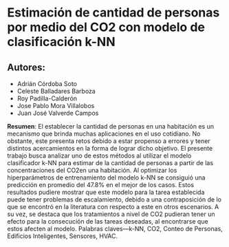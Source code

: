 # Estimación de cantidad de personas por medio del CO2 con modelo de clasificación k-NN

## Autores:
- Adrián Córdoba Soto
- Celeste Balladares Barboza
- Roy Padilla-Calderón
- Jose Pablo Mora Villalobos
- Juan José Valverde Campos

**Resumen**: El establecer la cantidad de personas en una habitación es un mecanismo que brinda muchas aplicaciones en el uso cotidiano. No obstante, este presenta retos debido a estar propenso a errores y tener distintos acercamientos en la forma de lograr dicho objetivo. El presente trabajo busca analizar uno de estos métodos al utilizar el modelo clasificador k-NN para estimar de la cantidad de personas a partir de las concentraciones del CO2en una habitación. Al optimizar los hiperparámetros de entrenamiento del modelo k-NN se consiguió una predicción en promedio del 47.8% en el mejor de los casos. Estos resultados pudiere  mostrar que este modelo para la tarea establecida puede tener problemas de escalamiento, debido a una  contraposición de lo que se encontró en la literatura con respecto a este en otros escenarios. A su vez, se  destaca que los tratamientos a nivel de CO2 pudieran tener un efecto para la consecución de las tareas deseadas, al encontrarse que estos afecten al modelo. Palabras claves—k-NN, CO2, Conteo de Personas,  Edificios Inteligentes, Sensores, HVAC.